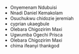 * Onyemenam Ndubuisi
* Nnadi Daniel Kemakolam
* Osuchukwu chidozie jeremiah
* cyprian ukaegbule
* Olebara Chigozirim  Maxi
* Ugwumba Ogechi Prisca 
* Olebara Chigozirim  Maxi
* chima ifeanyi thankgod



